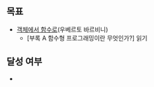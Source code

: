 ## 목표

- [객체에서 함수로](https://product.kyobobook.co.kr/detail/S000214983374)(우베르토 바르비니) 
  - [부록 A 함수형 프로그래밍이란 무엇인가?] 읽기

## 달성 여부
- 
